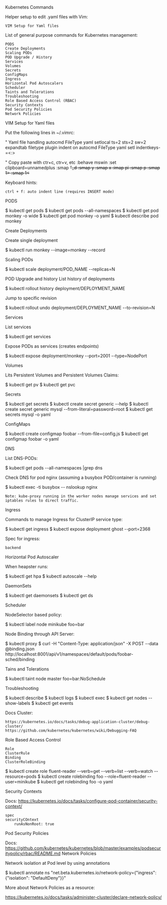 Kubernetes Commands

Helper setup to edit .yaml files with Vim:

    VIM Setup for Yaml files

List of general purpose commands for Kubernetes management:

    PODS
    Create Deployments
    Scaling PODs
    POD Upgrade / History
    Services
    Volumes
    Secrets
    ConfigMaps
    Ingress
    Horizontal Pod Autoscalers
    Scheduler
    Taints and Tolerations
    Troubleshooting
    Role Based Access Control (RBAC)
    Security Contexts
    Pod Security Policies
    Network Policies

VIM Setup for Yaml files

Put the following lines in ~/.vimrc:

" Yaml file handling
autocmd FileType yaml setlocal ts=2 sts=2 sw=2 expandtab
filetype plugin indent on
autocmd FileType yaml setl indentkeys-=<:>

" Copy paste with ctr+c, ctr+v, etc
:behave mswin
:set clipboard=unnamedplus
:smap <Del> <C-g>"_d
:smap <C-c> <C-g>y
:smap <C-x> <C-g>x
:imap <C-v> <Esc>pi
:smap <C-v> <C-g>p
:smap <Tab> <C-g>1> 
:smap <S-Tab> <C-g>1<

Keyboard hints:

    ctrl + f: auto indent line (requires INSERT mode)

PODS

$ kubectl get pods
$ kubectl get pods --all-namespaces
$ kubectl get pod monkey -o wide
$ kubectl get pod monkey -o yaml
$ kubectl describe pod monkey

Create Deployments

Create single deployment

$ kubectl run monkey --image=monkey --record

Scaling PODs

$ kubectl scale deployment/POD_NAME --replicas=N

POD Upgrade and history
List history of deployments

$ kubectl rollout history deployment/DEPLOYMENT_NAME

Jump to specific revision

$ kubectl rollout undo deployment/DEPLOYMENT_NAME --to-revision=N

Services

List services

$ kubectl get services

Expose PODs as services (creates endpoints)

$ kubectl expose deployment/monkey --port=2001 --type=NodePort

Volumes

Lits Persistent Volumes and Persistent Volumes Claims:

$ kubectl get pv
$ kubectl get pvc

Secrets

$ kubectl get secrets
$ kubectl create secret generic --help
$ kubectl create secret generic mysql --from-literal=password=root
$ kubectl get secrets mysql -o yaml

ConfigMaps

$ kubectl create configmap foobar --from-file=config.js
$ kubectl get configmap foobar -o yaml

DNS

List DNS-PODs:

$ kubectl get pods --all-namespaces |grep dns

Check DNS for pod nginx (assuming a busybox POD/container is running)

$ kubectl exec -ti busybox -- nslookup nginx

    Note: kube-proxy running in the worker nodes manage services and set iptables rules to direct traffic.

Ingress

Commands to manage Ingress for ClusterIP service type:

$ kubectl get ingress
$ kubectl expose deployment ghost --port=2368

Spec for ingress:

    backend

Horizontal Pod Autoscaler

When heapster runs:

$ kubectl get hpa
$ kubectl autoscale --help

DaemonSets

$ kubectl get daemonsets
$ kubectl get ds

Scheduler

NodeSelector based policy:

$ kubectl label node minikube foo=bar

Node Binding through API Server:

$ kubectl proxy 
$ curl -H "Content-Type: application/json" -X POST --data @binding.json http://localhost:8001/api/v1/namespaces/default/pods/foobar-sched/binding

Tains and Tolerations

$ kubectl taint node master foo=bar:NoSchedule

Troubleshooting

$ kubectl describe
$ kubectl logs
$ kubectl exec
$ kubectl get nodes --show-labels
$ kubectl get events

Docs Cluster:

    https://kubernetes.io/docs/tasks/debug-application-cluster/debug-cluster/
    https://github.com/kubernetes/kubernetes/wiki/Debugging-FAQ

Role Based Access Control

    Role
    ClusterRule
    Binding
    ClusterRoleBinding

$ kubectl create role fluent-reader --verb=get --verb=list --verb=watch --resource=pods
$ kubectl create rolebinding foo --role=fluent-reader --user=minikube
$ kubectl get rolebinding foo -o yaml

Security Contexts

Docs: https://kubernetes.io/docs/tasks/configure-pod-container/security-context/

    spec
    securityCOntext
        runAsNonRoot: true

Pod Security Policies

Docs: https://github.com/kubernetes/kubernetes/blob/master/examples/podsecuritypolicy/rbac/README.md
Network Policies

Network isolation at Pod level by using annotations

$ kubectl annotate ns <namespace> "net.beta.kubernetes.io/network-policy={\"ingress\": {\"isolation\": \"DefaultDeny\"}}"

More about Network Policies as a resource:

https://kubernetes.io/docs/tasks/administer-cluster/declare-network-policy/
